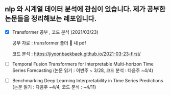 ## nlp 와 시계열 데이터 분석에 관심이 있습니다. 제가 공부한 논문들을 정리해보는 레포입니다.

- [x] Transformer 공부 , 코드 분석 (2021/03/23)

  공부 자료 : transformer 폴더 📂 내 pdf 

  코드 분석 : https://jiyoonbaekbaek.github.io/2021-03-23-first/

- [ ]  Temporal Fusion Transformers for Interpretable Multi-horizon Time Series Forecasting (논문 읽기 : 이번주 ~ 3/28, 코드 분석 : 다음주 ~4/4)
- [ ] Benchmarking Deep Learning Interpretability in Time Series Predictions (논문 읽기 : 다음주 ~4/4, 코드 분석 : ~4/11)

